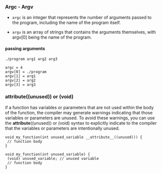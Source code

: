 ### Argc - Argv

* `argc` is an integer that represents the number of arguments passed to the program, including the name of the program itself.

* `argv` is an array of strings that contains the arguments themselves, with argv[0] being the name of the program.

#### passing arguments

```
./program arg1 arg2 arg3

argc = 4
argv[0] = ./program
argv[1] = arg1
argv[2] = arg2
argv[3] = arg3

```
###  __attribute__((unused)) or (void) 

 if a function has variables or parameters that are not used within the body of the function, the compiler may generate warnings indicating that those variables or parameters are unused. To avoid these warnings, you can use the __attribute__((unused)) or (void) syntax to explicitly indicate to the compiler that the variables or parameters are intentionally unused.
 
 ```
void my_function(int unused_variable __attribute__((unused))) {
  // function body
}
 ```

 ```
void my_function(int unused_variable) {
  (void) unused_variable; // unused variable
  // function body
}
 ```